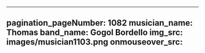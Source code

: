 ------
pagination_pageNumber: 1082
musician_name: Thomas
band_name: Gogol Bordello
img_src: images/musician1103.png
onmouseover_src: 
------